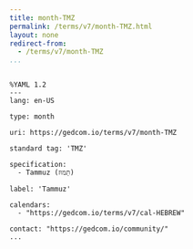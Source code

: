 ```yaml
---
title: month-TMZ
permalink: /terms/v7/month-TMZ.html
layout: none
redirect-from:
  - /terms/v7/month-TMZ
...
```


```

%YAML 1.2
---
lang: en-US

type: month

uri: https://gedcom.io/terms/v7/month-TMZ

standard tag: 'TMZ'

specification:
  - Tammuz (תַּמּוּז)

label: 'Tammuz'

calendars:
  - "https://gedcom.io/terms/v7/cal-HEBREW"

contact: "https://gedcom.io/community/"
...

```
